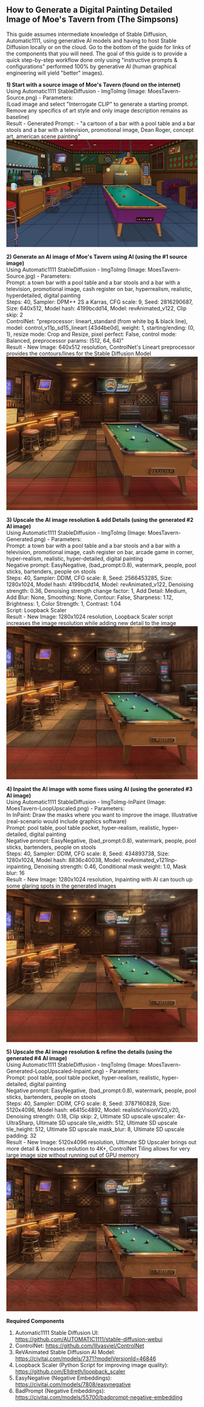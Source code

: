 ## How to Generate a Digital Painting Detailed Image of Moe's Tavern from (The Simpsons)

This guide assumes intermediate knowledge of Stable Diffusion, Automatic1111, using generative AI models and having to host Stable Diffusion locally or on the cloud. Go to the bottom of the guide for links of the components that you will need. The goal of this guide is to provide a quick step-by-step workflow done only using "instructive prompts & configurations" performed 100% by generative AI (human graphical engineering will yield "better" images).  

**1) Start with a source image of Moe's Tavern (found on the internet)**  
Using Automatic1111 StableDiffusion - ImgToImg (Image: MoesTavern-Source.png) - Parameters:  
(Load image and select "Interrogate CLIP" to generate a starting prompt. Remove any specifics of art style and only image description remains as baseline)  
Result - Generated Prompt: - "a cartoon of a bar with a pool table and a bar stools and a bar with a television, promotional image, Dean Roger, concept art, american scene painting"  
![Moe's Tavern Source](https://github.com/bartczernicki/StableDiffusion/blob/main/ImgToImg/Simpsons/MoesTavern/MoesTavern-Source.jpg)

**2) Generate an AI image of Moe's Tavern using AI (using the #1 source image)**  
Using Automatic1111 StableDiffusion - ImgToImg (Image: MoesTavern-Source.jpg) - Parameters:  
Prompt: a town bar with a pool table and a bar stools and a bar with a television, promotional image, cash register on bar, hyperrealism, realistic, hyperdetailed, digital painting  
Steps: 40, Sampler: DPM++ 2S a Karras, CFG scale: 9, Seed: 2816290687, Size: 640x512, Model hash: 4199bcdd14, Model: revAnimated_v122, Clip skip: 2  
ControlNet: "preprocessor: lineart_standard (from white bg & black line), model: control_v11p_sd15_lineart [43d4be0d], weight: 1, starting/ending: (0, 1), resize mode: Crop and Resize, pixel perfect: False, control mode: Balanced, preprocessor params: (512, 64, 64)"  
Result - New Image:  640x512 resolution, ControlNet's Lineart preprocessor provides the contours/lines for the Stable Diffusion Model  
![Moe's Tavern Generated](https://github.com/bartczernicki/StableDiffusion/blob/main/ImgToImg/Simpsons/MoesTavern/MoesTavern-Generated.png)  


**3) Upscale the AI image resolution & add Details (using the generated #2 AI image)**  
Using Automatic1111 StableDiffusion - ImgToImg (Image: MoesTavern-Generated.png) - Parameters:  
Prompt: a town bar with a pool table and a bar stools and a bar with a television, promotional image, cash register on bar, arcade game in corner, hyper-realism, realistic, hyper-detailed, digital painting  
Negative prompt: EasyNegative, (bad_prompt:0.8), watermark, people, pool sticks, bartenders, people on stools  
Steps: 40, Sampler: DDIM, CFG scale: 8, Seed: 2566453285, Size: 1280x1024, Model hash: 4199bcdd14, Model: revAnimated_v122, Denoising strength: 0.36, Denoising strength change factor: 1, Add Detail: Medium, Add Blur: None, Smoothing: None, Contour: False, Sharpness: 1.12, Brightness: 1, Color Strength: 1, Contrast: 1.04  
Script: Loopback Scaler  
Result - New Image:  1280x1024 resolution, Loopback Scaler script increases the image resolution while adding new detail to the image  
![Moe's Tavern Generated-LoopUpscaled](https://github.com/bartczernicki/StableDiffusion/blob/main/ImgToImg/Simpsons/MoesTavern/MoesTavern-Generated-LoopUpscaled.png)  


**4) Inpaint the AI image with some fixes using AI (using the generated #3 AI image)**  
Using Automatic1111 StableDiffusion - ImgToImg-InPaint (Image: MoesTavern-LoopUpscaled.png) - Parameters:  
In InPaint: Draw the masks where you want to improve the image. Illustrative (real-scenario would include graphics software)  
Prompt: pool table, pool table pocket, hyper-realism, realistic, hyper-detailed, digital painting  
Negative prompt: EasyNegative, (bad_prompt:0.8), watermark, people, pool sticks, bartenders, people on stools  
Steps: 40, Sampler: DDIM, CFG scale: 8, Seed: 434893738, Size: 1280x1024, Model hash: 8836c40038, Model: revAnimated_v121Inp-inpainting, Denoising strength: 0.46, Conditional mask weight: 1.0, Mask blur: 16  
Result - New Image:  1280x1024 resolution, Inpainting with AI can touch up some glaring spots in the generated images  
![Moe's Tavern Generated-LoopUpscaled-Inpaint](https://github.com/bartczernicki/StableDiffusion/blob/main/ImgToImg/Simpsons/MoesTavern/MoesTavern-Generated-LoopUpscaled-Inpaint.png)  

**5) Upscale the AI image resolution & refine the details (using the generated #4 AI image)**  
Using Automatic1111 StableDiffusion - ImgToImg (Image: MoesTavern-Generated-LoopUpscaled-Inpaint.png) - Parameters:  
Prompt: pool table, pool table pocket, hyper-realism, realistic, hyper-detailed, digital painting  
Negative prompt: EasyNegative, (bad_prompt:0.8), watermark, people, pool sticks, bartenders, people on stools  
Steps: 40, Sampler: DDIM, CFG scale: 8, Seed: 3787160828, Size: 5120x4096, Model hash: e6415c4892, Model: realisticVisionV20_v20, Denoising strength: 0.18, Clip skip: 2, Ultimate SD upscale upscaler: 4x-UltraSharp, Ultimate SD upscale tile_width: 512, Ultimate SD upscale tile_height: 512, Ultimate SD upscale mask_blur: 8, Ultimate SD upscale padding: 32  
Result - New Image:  5120x4096 resolution, Ultimate SD Upscaler brings out more detail & increases reolution to 4K+, ControlNet Tiling allows for very large image size without running out of GPU memory  
![Moe's Tavern Generated-4KPlus](https://github.com/bartczernicki/StableDiffusion/blob/main/ImgToImg/Simpsons/MoesTavern/MoesTavern-Generated-4KPlus.jpg)  

**Required Components**
1) Automatic1111 Stable Diffusion UI: https://github.com/AUTOMATIC1111/stable-diffusion-webui  
2) ControlNet: https://github.com/lllyasviel/ControlNet  
3) ReVAnimated Stable Diffusion AI Model: https://civitai.com/models/7371?modelVersionId=46846  
4) Loopback Scaler (Python Script for improving image quality): https://github.com/Elldreth/loopback_scaler  
5) EasyNegative (Negative Embeddings): https://civitai.com/models/7808/easynegative  
6) BadPrompt (Negative Embeddings): https://civitai.com/models/55700/badprompt-negative-embedding  
